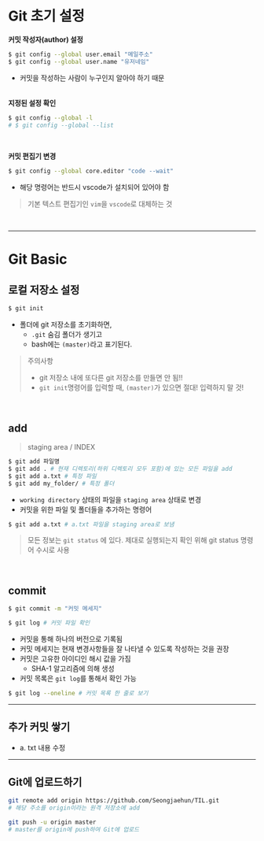 # Git 초기 설정 

**커밋 작성자(author) 설정**

```bash
$ git config --global user.email "메일주소"
$ git config --global user.name "유저네임"
```

- 커밋을 작성하는 사람이 누구인지 알아야 하기 때문

<br> **지정된 설정 확인**

```bash
$ git config --global -l
# $ git config --global --list
```

<br>

**커밋 편집기 변경**

```bash
$ git config --global core.editor "code --wait"
```

- 해당 명령어는 반드시 vscode가 설치되어 있어야 함

> 기본 텍스트 편집기인 `vim`을 `vscode`로 대체하는 것

<br>

---

# Git Basic

## 로컬 저장소 설정

```bash
$ git init
```

- 폴더에 git 저장소를 초기화하면,
  - `.git` 숨김 폴더가 생기고
  - bash에는 `(master)`라고 표기된다.

> 주의사항
>
> - git 저장소 내에 또다른 git 저장소를 만들면 안 됨!!
> - `git init`명령어를 입력할 때, `(master)`가 있으면 절대! 입력하지 말 것!

<br>

## add

> staging area / INDEX

```BASH
$ git add 파일명
$ git add . # 현재 디렉토리(하위 디렉토리 모두 포함)에 있는 모든 파일을 add
$ git add a.txt # 특정 파일
$ git add my_folder/ # 특정 폴더
```

- `working directory` 상태의 파일을 `staging area` 상태로 변경
- 커밋을 위한 파일 및 폴더들을 추가하는 명령어

```bash
$ git add a.txt # a.txt 파일을 staging area로 보냄
```

> 모든 정보는 `git status` 에 있다. 제대로 실행되는지 확인 위해 git status 명령어 수시로 사용

<br>

## commit

```bash
$ git commit -m "커밋 메세지"
```

```bash
$ git log # 커밋 파일 확인
```

- 커밋을 통해 하나의 버전으로 기록됨
- 커밋 메세지는 현재 변경사항들을 잘 나타낼 수 있도록 작성하는 것을 권장
- 커밋은 고유한 아이디인 해시 값을 가짐
  - SHA-1 알고리즘에 의해 생성
- 커밋 목록은 `git log`를 통해서 확인 가능

```bash
$ git log --oneline # 커밋 목록 한 줄로 보기
```

---

## 추가 커밋 쌓기

- a. txt 내용 수정





---

## Git에 업로드하기

```bash
git remote add origin https://github.com/Seongjaehun/TIL.git
# 해당 주소를 origin이라는 원격 저장소에 add

git push -u origin master
# master를 origin에 push하여 Git에 업로드
```





